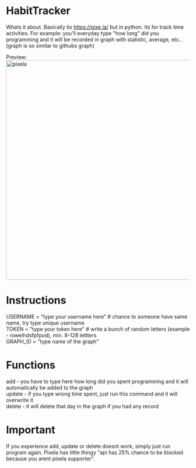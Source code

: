 # HabitTracker

Whats it about. Basically its https://pixe.la/ but in python. Its for track time activities. For example: you'll everyday type "how long" did you programming and it will be recorded in graph with statistic, average, etc.. (graph is so similar to githubs graph)

Preview:<br>
<img width=600 alt="pixela" src="https://pixe.la/static/img/catch.gif">

# Instructions

USERNAME = "type your username here"  # chance to someone have same name, try type unique username<br>
TOKEN = "type your token here"  # write a bunch of random letters (example - roweihdsfpfpod), min. 8-128 lettters<br>
GRAPH_ID = "type name of the graph"<br>

# Functions

add - you have to type here how long did you spent programming and it will automatically be added to the graph<br>
update - if you type wrong time spent, just run this command and it will overwrite it<br>
delete - it will delete that day in the graph if you had any record<br>

# Important

If you experience add, update or delete doesnt work, simply just run program again. Pixela has little thingy "api has 25% chance to be blocked because you arent pixela supporter".
